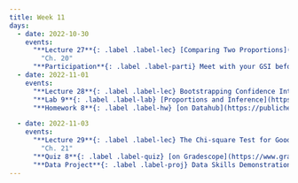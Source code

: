```yaml
---
title: Week 11
days:
  - date: 2022-10-30
    events:
      "**Lecture 27**{: .label .label-lec} [Comparing Two Proportions](https://ph142-ucb.github.io/fa23/src/lec/Lec27_Comparing-two-proportions.pdf) ":
        "Ch. 20"
      "**Participation**{: .label .label-parti} Meet with your GSI before submitting Part II ":
  - date: 2022-11-01
    events:
      "**Lecture 28**{: .label .label-lec} Bootstrapping Confidence Intervals ": 
      "**Lab 9**{: .label .label-lab} [Proportions and Inference](https://publichealth.datahub.berkeley.edu/hub/user-redirect/git-pull?repo=https%3A%2F%2Fgithub.com%2Fph142-ucb%2Fph142-fa23&urlpath=rstudio%2F&branch=main) (Due Nov 3rd)":
      "**Homework 8**{: .label .label-hw} [on Datahub](https://publichealth.datahub.berkeley.edu/hub/user-redirect/git-pull?repo=https%3A%2F%2Fgithub.com%2Fph142-ucb%2Fph142-fa23&urlpath=rstudio%2F&branch=main)":

  - date: 2022-11-03
    events:
      "**Lecture 29**{: .label .label-lec} The Chi-square Test for Goodness of Fit ":
        "Ch. 21"
      "**Quiz 8**{: .label .label-quiz} [on Gradescope](https://www.gradescope.com/courses/575069) (Open 24hr, Due Nov. 3rd, 11:59 PM PST)":
      "**Data Project**{: .label .label-proj} Data Skills Demonstration Part II (Due 5:00 PM PST)":
---
```


